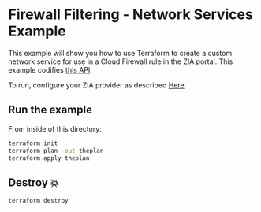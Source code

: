 # Firewall Filtering - Network Services Example

This example will show you how to use Terraform to create a custom network service for use in a Cloud Firewall rule in the ZIA portal.
This example codifies [this API](https://help.zscaler.com/zia/api#/Firewall%20Policies/NetworkServiceResource_addCustomNetworkService).

To run, configure your ZIA provider as described [Here](https://github.com/willguibr/terraform-provider-zia/blob/master/docs/index.html.markdown)

## Run the example

From inside of this directory:

```bash
terraform init
terraform plan -out theplan
terraform apply theplan
```

## Destroy 💥

```bash
terraform destroy
```
